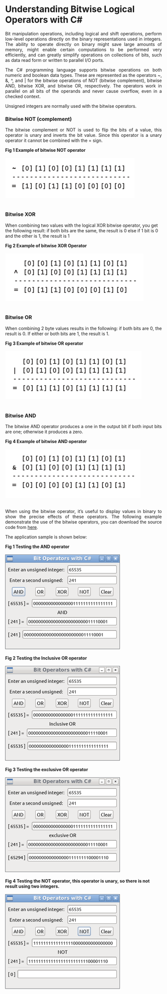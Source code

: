 # Understanding Bitwise Logical Operators with C#
        
<p align="justify">
            Bit manipulation operations, including logical and shift operations, perform low-level operations directly on the binary representations used in integers. The ability to operate directly on binary might save large amounts of memory, might enable certain computations to be performed very efficiently, and can greatly simplify operations on collections of bits, such as data read form or written to parallel I/O ports.
            </p>
            <p align="justify">
            The C# programming language supports bitwise operations on both numeric and boolean data types. These are represented as the operators ~, &amp;, ^, and | for the bitwise operations of NOT (bitwise complement), bitwise AND, bitwise XOR, and bitwise OR, respectively.
            The operators work in parallel on all bits of the operands and never cause overflow, even in a checked context.
            </p><p>
            </p><p align="justify">
            Unsigned integers are normally used with the bitwise operators.
            </p>
            <h3>Bitwise NOT (complement)</h3>
            <p align="justify">The bitwise complement or NOT is used to flip the bits of a value, this operator is unary and inverts the bit value. Since this operator is a unary operator it cannot be combined with the = sign.</p>
            <div><b>Fig 1 Example of bitwise NOT operator</b></div><br />
            <div>
<img src="images/not.png" />
</div><br />
            <h3>Bitwise XOR</h3>
            <p>
            When combining two values with the logical XOR bitwise operator, you get the following result: if both bits are the same, the result is 0 else if 1 bit is 0 and the other is 1, the result is 1
            </p>
            <div><b>Fig 2 Example of bitwise XOR Operator</b></div><br />
            <div>
<img src="images/xor.png" />
</div><br />
            <h3>Bitwise OR</h3>
            <p align="justify">
            When combining 2 byte values results in the following: if both bits are 0, the result is 0. If either or both bits are 1, the result is 1.
            </p>
            <div><b>Fig 3 Example of bitwise OR operator</b></div><br />
            <div>
<img src="images/or.png" />
</div><br />
            <h3>Bitwise AND</h3>
            <p align="justify">The bitwise AND operator produces a one in the output bit if both input bits are one; otherwise it produces a zero.</p>
            <div><b>Fig 4 Example of bitwise AND operator</b></div><br />
            <div>
<img src="images/and.png" />
</div><br />
            <p align="justify">
            When using the bitwise operator, it’s useful to display values in binary to show the precise effects of these operators.
            The following example demonstrate the use of the bitwise operators, you can download the source code from <a href="">here</a>. 
            </p>
            <p align="justify">
            The application sample is shown below:
            </p>
            <div><b>Fig 1 Testing the AND operator</b></div><br />
            <div>
<img src="images/fig1.png" />
</div><br />
            <div><b>Fig 2 Testing the Inclusive OR operator</b></div><br />
            <div>
<img src="images/fig2.png" />
</div><br />
            <div><b>Fig 3 Testing the exclusive OR operator</b></div><br />
            <div>
<img src="images/fig3.png" />
</div><br />
            <div><b>Fig 4 Testing the NOT operator, this operator is unary, so there is not result using two integers.</b></div><br />
            <div>
<img src="images/fig4.png" />
</div>
